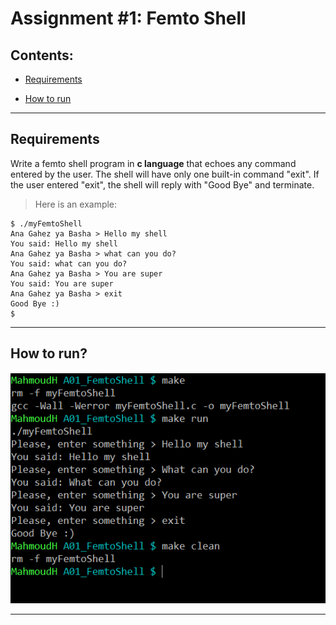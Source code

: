 # Assignment #1: Femto Shell

## Contents:

* [Requirements](#requirements)

* [How to run](how-to-run?)

---

## Requirements

Write a femto shell program in **c language** that echoes any command entered by the user. The shell will have only one built-in command "exit". If the user entered "exit", the shell will reply with "Good Bye" and terminate.


> Here is an example:

```
$ ./myFemtoShell
Ana Gahez ya Basha > Hello my shell
You said: Hello my shell
Ana Gahez ya Basha > what can you do?
You said: what can you do?
Ana Gahez ya Basha > You are super
You said: You are super
Ana Gahez ya Basha > exit
Good Bye :)
$
```

---

## How to run?

![image](../images/LR2_A01_Run.png)

---

